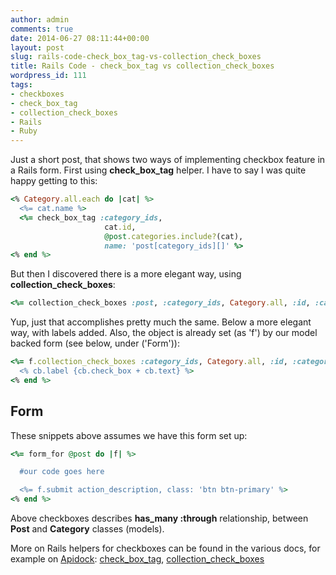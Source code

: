 ```yaml
---
author: admin
comments: true
date: 2014-06-27 08:11:44+00:00
layout: post
slug: rails-code-check_box_tag-vs-collection_check_boxes
title: Rails Code - check_box_tag vs collection_check_boxes
wordpress_id: 111
tags:
- checkboxes
- check_box_tag
- collection_check_boxes
- Rails
- Ruby
---
```


Just a short post, that shows two ways of implementing checkbox feature in a Rails form. First using **check_box_tag** helper. I have to say I was quite happy getting to this:

```ruby
<% Category.all.each do |cat| %>
  <%= cat.name %>
  <%= check_box_tag :category_ids,
                     cat.id,
                     @post.categories.include?(cat),
                     name: 'post[category_ids][]' %>
<% end %>
```

But then I discovered there is a more elegant way, using **collection_check_boxes**:

```ruby
<%= collection_check_boxes :post, :category_ids, Category.all, :id, :category_name %>
```

Yup, just that accomplishes pretty much the same. Below a more elegant way, with labels added. Also, the object is already set (as 'f') by our model backed form (see below, under ('Form')):

```ruby
<%= f.collection_check_boxes :category_ids, Category.all, :id, :category_name do |cb| %>
  <% cb.label {cb.check_box + cb.text} %>
<% end %>
```



## Form



These snippets above assumes we have this form set up:

```ruby
<%= form_for @post do |f| %>

  #our code goes here

  <%= f.submit action_description, class: 'btn btn-primary' %>
<% end %>
```

Above checkboxes describes **has_many :through** relationship, between **Post** and **Category** classes (models).

More on Rails helpers for checkboxes can be found in the various docs, for example on [Apidock](http://apidock.com/): [check_box_tag](http://apidock.com/rails/ActionView/Helpers/FormTagHelper/check_box_tag), [collection_check_boxes](http://apidock.com/rails/v4.0.2/ActionView/Helpers/FormOptionsHelper/collection_check_boxes)
